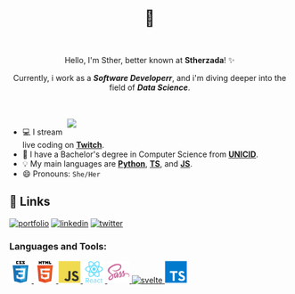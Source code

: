 <h1 align="center"> 🤍 </h1>
<br>
<p align="center">Hello, I'm Sther, better known at <b>Stherzada</b>! ✨</p>
<p align="center">Currently, i work as a <b><i>Software Developerr</i></b>, and i'm diving deeper into the field of <i><b>Data Science</b></i>.</p>
<br>
<br>
<img src="https://i.imgur.com/JLRMKTS.gif" align="right" width="400px" />

- 💻 I stream live coding on [**Twitch**](https://www.twitch.tv/stherzada).
- 🏫 I have a Bachelor's degree in Computer Science from [**UNICID**](https://www.unicid.edu.br).
- 💡 My main languages are [**Python**](https://python.org), [**TS**](https://www.typescriptlang.org/docs/), and [**JS**](https://developer.mozilla.org/pt-BR/docs/Web/JavaScript).
- 😄 Pronouns: `She/Her`





## 🔗 Links
[![portfolio](https://img.shields.io/badge/my_portfolio-000?style=for-the-badge&logo=ko-fi&logoColor=white)](https://stherzada.github.io/portfolio/)
[![linkedin](https://img.shields.io/badge/linkedin-0A66C2?style=for-the-badge&logo=linkedin&logoColor=white)](https://www.linkedin.com/in/sthefany-sther/)
[![twitter](https://img.shields.io/badge/twitter-1DA1F2?style=for-the-badge&logo=twitter&logoColor=white)](https://twitter.com/stherzada)



<h3 >Languages and Tools:</h3>
<p > <a href="https://www.w3schools.com/css/" target="_blank" rel="noreferrer"> <img src="https://raw.githubusercontent.com/devicons/devicon/master/icons/css3/css3-original-wordmark.svg" alt="css3" width="40" height="40"/> </a> <a href="https://www.w3.org/html/" target="_blank" rel="noreferrer"> <img src="https://raw.githubusercontent.com/devicons/devicon/master/icons/html5/html5-original-wordmark.svg" alt="html5" width="40" height="40"/> </a> <a href="https://developer.mozilla.org/en-US/docs/Web/JavaScript" target="_blank" rel="noreferrer"> <img src="https://raw.githubusercontent.com/devicons/devicon/master/icons/javascript/javascript-original.svg" alt="javascript" width="40" height="40"/> </a> <a href="https://reactjs.org/" target="_blank" rel="noreferrer"> <img src="https://raw.githubusercontent.com/devicons/devicon/master/icons/react/react-original-wordmark.svg" alt="react" width="40" height="40"/> </a> <a href="https://sass-lang.com" target="_blank" rel="noreferrer"> <img src="https://raw.githubusercontent.com/devicons/devicon/master/icons/sass/sass-original.svg" alt="sass" width="40" height="40"/> </a> <a href="https://svelte.dev" target="_blank" rel="noreferrer"> <img src="https://upload.wikimedia.org/wikipedia/commons/1/1b/Svelte_Logo.svg" alt="svelte" width="40" height="40"/> </a> <a href="https://www.typescriptlang.org/" target="_blank" rel="noreferrer"> <img src="https://raw.githubusercontent.com/devicons/devicon/master/icons/typescript/typescript-original.svg" alt="typescript" width="40" height="40"/> </a> </p>

